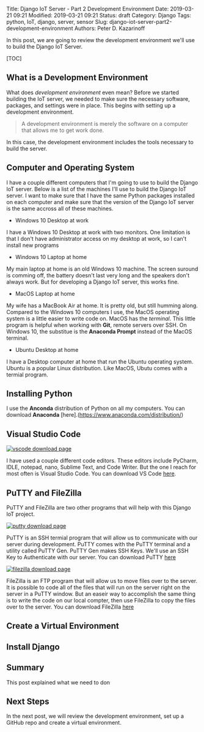 Title: Django IoT Server - Part 2 Development Environment
Date: 2019-03-21 09:21
Modified: 2019-03-21 09:21
Status: draft
Category: Django
Tags: python, IoT, django, server, sensor
Slug: django-iot-server-part2-development-environment
Authors: Peter D. Kazarinoff

In this post, we are going to review the development environment we'll use to build the Django IoT Server. 

[TOC]

## What is a Development Environment

What does _development environment_ even mean? Before we started building the IoT server, we needed to make sure the necessary software, packages, and settings were in place. This begins with setting up a development environment. 

 > A development environment is merely the software on a computer that allows me to get work done. 
 
 In this case, the development environment includes the tools necessary to build the server.

## Computer and Operating System

I have a couple different computers that I'm going to use to build the Django IoT server. Below is a list of the machines I'll use to build the Django IoT server. I want to make sure that I have the same Python packages installed on each computer and make sure that the version of the Django IoT server is the same accross all of these machines.

 * Windows 10 Desktop at work

I have a Windows 10 Desktop at work with two monitors. One limitation is that I don't have administrator access on my desktop at work, so I can't install new programs

 * Windows 10 Laptop at home

My main laptop at home is an old Windows 10 machine. The screen suround is comming off, the battery doesn't last very long and the speakers don't always work. But for developing a Django IoT server, this works fine. 

 * MacOS Laptop at home

My wife has a MacBook Air at home. It is pretty old, but still humming along. Compared to the Windows 10 computers I use, the MacOS operating system is a little easier to write code on. MacOS has the _terminal_. This little program is helpful when working with **Git**, remote servers over SSH. On Windows 10, the substitue is the **Anaconda Prompt** instead of the MacOS terminal. 

 * Ubuntu Desktop at home

I have a Desktop computer at home that run the Ubuntu operating system. Ubuntu is a popular Linux distribution. Like MacOS, Ubutu comes with a termial program. 

## Installing Python

I use the **Anconda** distribution of Python on all my computers. You can download **Anaconda** [here].(https://www.anaconda.com/distribution/)

## Visual Studio Code

[![vscode download page]({filename}/posts/django_iot_server/images/vscode_download_page.png)](https://code.visualstudio.com/download)

I have used a couple different code editors. These editors include PyCharm, IDLE, notepad, nano, Sublime Text, and Code Writer. But the one I reach for most often is Visual Studio Code. You can download VS Code [here](https://code.visualstudio.com/download).

## PuTTY and FileZilla

PuTTY and FileZilla are two other programs that will help with this Django IoT project. 

[![putty download page]({filename}/posts/django_iot_server/images/putty_download_page.png)](https://www.putty.org/)

PuTTY is an SSH termial program that will allow us to communicate with our server during development. PuTTY comes with the PuTTY terminal and a utility called PuTTY Gen. PuTTY Gen makes SSH Keys. We'll use an SSH Key to Authenticate with our server. You can download PuTTY [here](https://www.putty.org/)

[![filezilla download page]({filename}/posts/django_iot_server/images/filezilla_download_page.png)](https://filezilla-project.org/download.php?platform=win64)

FileZilla is an FTP program that will allow us to move files over to the server. It is possible to code all of the files that will run on the server right on the server in a PuTTY window. But an easeir way to accomplish the same thing is to write the code on our local compter, then use FileZilla to copy the files over to the server. You can download FileZilla [here](https://filezilla-project.org/download.php?platform=win64)

## Create a Virtual Environment



## Install Django

## Summary

This post explained what we need to don

## Next Steps

In the next post, we will review the development environment, set up a GitHub repo and create a virtual environment.